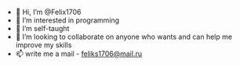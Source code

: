 - 👋 Hi, I’m @Felix1706
- 👀 I’m interested in programming
- 🌱 I’m self-taught
- 💞️ I’m looking to collaborate on anyone who wants and can help me improve my skills
- 📫 write me a mail - feliks1706@mail.ru
<!---
Felix1706/Felix1706 is a ✨ special ✨ repository because its `README.md` (this file) appears on your GitHub profile.
You can click the Preview link to take a look at your changes.
--->
